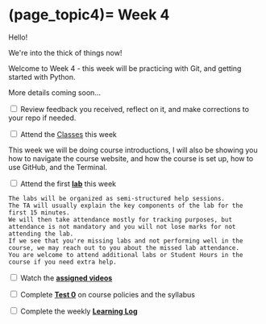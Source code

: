 (page_topic4)=
Week 4
=======================

Hello!

We're into the thick of things now!

Welcome to Week 4 - this week will be practicing with Git, and getting started with Python.

More details coming soon...

<label><input type="checkbox" id="week04_task1" class="box"> Review feedback you received, reflect on it, and make corrections to your repo if needed. </input></label>

<label><input type="checkbox" id="week04_task2" class="box"> Attend the [Classes](classes.md) this week </input></label>

This week we will be doing course introductions, I will also be showing you how to navigate the course website, and how the course is set up, how to use GitHub, and the Terminal.

<label><input type="checkbox" id="week04_task3" class="box"> Attend the first **[lab](./lab4/README.md)** this week</input></label>

```{tip}
The labs will be organized as semi-structured help sessions.
The TA will usually explain the key components of the lab for the first 15 minutes.
We will then take attendance mostly for tracking purposes, but attendance is not mandatory and you will not lose marks for not attending the lab.
If we see that you're missing labs and not performing well in the course, we may reach out to you about the missed lab attendance.
You are welcome to attend additional labs or Student Hours in the course if you need extra help.
```
<label><input type="checkbox" id="week04_task4" class="box"> Watch the **[assigned videos](./videos.md)**</input></label>

<label><input type="checkbox" id="week04_task5" class="box"> Complete **[Test 0](./test2.md)** on course policies and the syllabus</input></label>

<label><input type="checkbox" id="week04_task6" class="box"> Complete the weekly **[Learning Log](./log.md)**</input></label>